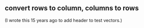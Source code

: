 ## convert rows to column, columns to rows

(I wrote this 15 years ago to add header to test vectors.)
